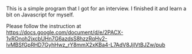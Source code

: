This is a simple program that I got for an interview. I finished it and learn a bit on Javascript for myself.

Please follow the instruction at https://docs.google.com/document/d/e/2PACX-1vROnoh2jxcbUHn7G6azdsS8hzzRqHv2-lvMBSfGpRHD7GyhHwz_rY8mmX2xKBa4-L7AdV8JjIVtBJZw/pub

